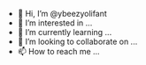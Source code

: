 - 👋 Hi, I’m @ybeezyolifant
- 👀 I’m interested in ...
- 🌱 I’m currently learning ...
- 💞️ I’m looking to collaborate on ...
- 📫 How to reach me ...

<!---
ybeezyolifant/ybeezyolifant is a ✨ special ✨ repository because its `README.md` (this file) appears on your GitHub profile.
You can click the Preview link to take a look at your changes.
--->
